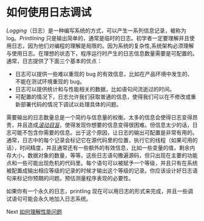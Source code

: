 # 如何使用日志调试
[//]: # (Version:1.0.0)
*Logging*（日志）是一种编写系统的方式，可以产生一系列信息记录，被称为 log。*Printlining* 只是输出简单的，通常是临时的日志。初学者一定要理解并且使用日志，因为他们对编程的理解是局限的。因为系统的复杂性,系统架构必须理解与使用日志。在理想的状态下，程序运行时产生的日志信息数量需要是可配置的。通常，日志提供了下面三个基本的优点：

- 日志可以提供一些难以重现的 bug 的有效信息，比如在产品环境中发生的、不能在测试环境重现的 bug。
- 日志可以提供统计和与性能相关的数据，比如语句间流逝过的时间。
- 可配置的情况下，日志允许我们获取普通的信息，使得我们可以在不修改或重新部署代码的情况下调试以处理具体的问题。

需要输出的日志数量总是一个简约与信息量的权衡。太多的信息会使得日志变得昂贵，并且造成[*滚动目盲*](../../4-Glossary.md)，使得发现你想要的信息变得很困难。但信息太少的话，日志可能不包含你需要的信息。出于这个原因，让日志的输出可配置是非常有用的。通常，日志中的每个记录会标记它在源代码里的位置，执行它的线程（如果可用的话），时间精度，并且通常还有一些额外的有效信息，比如一些变量的值，剩余内存大小，数据对象的数量，等等。这些日志语句撒遍源码，但只出现在主要的功能点和一些可能出现危机的代码里。每个语句可以被赋予一个等级，并且只有在系统被配置成输出相应等级的记录的时候才输出这个等级的记录。你应该设计好日志语句来标记你预期的问题。预估测量程序表现的必要性。

如果你有一个永久的日志，printling 现在可以用日志的形式来完成，并且一些调试语句可能会永久地加入日志系统。

Next [如何理解性能问题](05-How-to-Understand-Performance-Problems.md)
